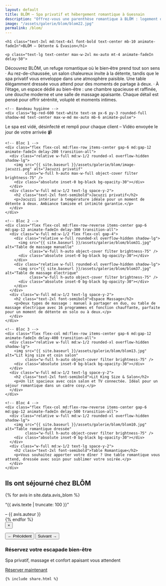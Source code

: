 ```yaml
---
layout: default
title: BLŌM – Spa privatif et hébergement romantique à Guesnain
description: "Offrez-vous une parenthèse romantique à BLŌM : logement de charme, spa privatif, détente et petit‑déjeuner inclus."
image: "/assets/galerie/blom/blom22.jpg"
permalink: /blom/
---
```


<section class="bg-black text-white py-12 px-4 w-full overflow-x-hidden">
  <div class="max-w-6xl mx-auto space-y-16">

    <h1 class="text-3xl md:text-4xl font-bold text-center mb-10 animate-fadeIn">BLŌM – Détente & Évasion</h1>

    <p class="text-lg text-center max-w-2xl mx-auto mt-4 animate-fadeIn delay-50">
 Découvrez BLŌM, un refuge romantique où le bien‑être prend tout son sens
· Au rez-de-chaussée, un salon chaleureux invite à la détente, tandis que le spa privatif vous enveloppe dans une atmosphère paisible. Une table élégamment dressée vous attend pour des moments de partage à deux.
· À l’étage, un espace dédié au bien-être : une chambre spacieuse et raffinée, une douche moderne et une salle de massage apaisante. Chaque détail est pensé pour offrir sérénité, volupté et moments intimes.
</p>

    <!-- Bandeau hygiène -->
    <div class="bg-red-600 text-white text-sm px-6 py-3 rounded-full shadow-md text-center max-w-md mx-auto mb-6 animate-pulse">
  Le spa est vidé, désinfecté et rempli pour chaque client – Vidéo envoyée le jour de votre arrivée 📹
</div>

    <!-- Bloc 1 -->
    <div class="flex flex-col md:flex-row items-center gap-6 md:gap-12 animate-fadeIn delay-200 transition-all">
      <div class="relative w-full md:w-1/2 rounded-xl overflow-hidden shadow-lg">
        <img src="{{ site.baseurl }}/assets/galerie/blom/image-jacuzzi.png" alt="Jacuzzi privatif"
             class="w-full h-auto max-w-full object-cover filter brightness-75" />
        <div class="absolute inset-0 bg-black bg-opacity-30"></div>
      </div>
      <div class="w-full md:w-1/2 text-lg space-y-2">
        <h2 class="text-2xl font-semibold">Jacuzzi privatif</h2>
        <p>Jacuzzi intérieur à température idéale pour un moment de détente à deux. Ambiance tamisée et intimité garantie.</p>
      </div>
    </div>

    <!-- Bloc 2 -->
    <div class="flex flex-col md:flex-row-reverse items-center gap-6 md:gap-12 animate-fadeIn delay-300 transition-all">
      <div class="w-full md:w-1/2 flex flex-col gap-4">
        <div class="relative w-full rounded-xl overflow-hidden shadow-lg">
          <img src="{{ site.baseurl }}/assets/galerie/blom/blom31.jpg" alt="Table de massage manuelle"
               class="w-full h-auto object-cover filter brightness-75" />
          <div class="absolute inset-0 bg-black bg-opacity-30"></div>
        </div>
        <div class="relative w-full rounded-xl overflow-hidden shadow-lg">
          <img src="{{ site.baseurl }}/assets/galerie/blom/blom37.jpg" alt="Table de massage électrique"
               class="w-full h-auto object-cover filter brightness-75" />
          <div class="absolute inset-0 bg-black bg-opacity-30"></div>
        </div>
      </div>
      <div class="w-full md:w-1/2 text-lg space-y-2">
        <h2 class="text-2xl font-semibold">Espace Massage</h2>
        <p>Deux types de massage : manuel à partager en duo, ou table de massage électrique avec 16 programmes et fonction chauffante, parfaite pour un moment de détente en solo ou à deux.</p>
      </div>
    </div>

    <!-- Bloc 3 -->
    <div class="flex flex-col md:flex-row items-center gap-6 md:gap-12 animate-fadeIn delay-400 transition-all">
      <div class="relative w-full md:w-1/2 rounded-xl overflow-hidden shadow-lg">
        <img src="{{ site.baseurl }}/assets/galerie/blom/blom13.jpg" alt="Lit king size et coin salon"
             class="w-full h-auto object-cover filter brightness-75" />
        <div class="absolute inset-0 bg-black bg-opacity-30"></div>
      </div>
      <div class="w-full md:w-1/2 text-lg space-y-2">
        <h2 class="text-2xl font-semibold">Lit King Size & Salon</h2>
        <p>Un lit spacieux avec coin salon et TV connectée. Idéal pour un séjour romantique dans un cadre cosy.</p>
      </div>
    </div>

    <!-- Bloc 4 -->
    <div class="flex flex-col md:flex-row-reverse items-center gap-6 md:gap-12 animate-fadeIn delay-500 transition-all">
      <div class="relative w-full md:w-1/2 rounded-xl overflow-hidden shadow-lg">
        <img src="{{ site.baseurl }}/assets/galerie/blom/blom10.jpg" alt="Table romantique dressée"
             class="w-full h-auto object-cover filter brightness-75" />
        <div class="absolute inset-0 bg-black bg-opacity-30"></div>
      </div>
      <div class="w-full md:w-1/2 text-lg space-y-2">
        <h2 class="text-2xl font-semibold">Table Romantique</h2>
        <p>Vous souhaitez apporter votre dîner ? Une table romantique vous attend, dressée avec soin pour sublimer votre soirée.</p>
      </div>
    </div>

<!-- Bloc témoignages -->
<div class="mt-20 bg-black text-white">
  <h2 class="text-2xl font-bold text-center mb-6">Ils ont séjourné chez BLŌM</h2>
  <div class="relative max-w-3xl mx-auto overflow-hidden">
    <div id="carousel" class="flex transition-transform duration-700">
      {% for avis in site.data.avis_blom %}
      <div class="min-w-full px-4 cursor-pointer" onclick="openModal({{ forloop.index0 }})">
        <p class="italic text-lg truncate">“{{ avis.texte | truncate: 100 }}”</p>
        <span class="block mt-2 text-sm text-gray-400">– {{ avis.auteur }}</span>
      </div>
      {% endfor %}
    </div>
  </div>
</div>


<!-- Modal témoignage -->
<div id="testimonialModal" class="fixed inset-0 bg-black bg-opacity-90 hidden items-center justify-center z-50 px-4">
  <div class="bg-black text-white max-w-xl p-6 rounded-xl relative border border-gray-600">
    <button onclick="closeModal()" class="absolute top-2 right-4 text-2xl font-bold text-gray-400 hover:text-white">&times;</button>
    <p id="modalText" class="text-lg leading-relaxed mb-4"></p>
    <div class="flex justify-between mt-4">
      <button onclick="prevTestimonial()" class="text-sm font-semibold text-gray-300 hover:text-white">&larr; Précédent</button>
      <button onclick="nextTestimonial()" class="text-sm font-semibold text-gray-300 hover:text-white">Suivant &rarr;</button>
    </div>
  </div>
</div>

<!-- Swiper CSS -->
<link rel="stylesheet" href="https://cdn.jsdelivr.net/npm/swiper@10/swiper-bundle.min.css"/>

<style>
  .swiper-container {
    overflow: visible;
    padding: 20px 0;
  }
  .swiper-slide {
    width: 250px; /* largeur d’un avis */
    margin-right: 20px;
  }
  .avis-card {
    background: #fff;
    padding: 15px;
    border-radius: 12px;
    box-shadow: 0 2px 8px rgba(0,0,0,0.2);
  }
</style>

<!-- Swiper JS -->
<script src="https://cdn.jsdelivr.net/npm/swiper@10/swiper-bundle.min.js"></script>

<script>
  // Charger les avis depuis _data/avis.yml
  var avis = {{ site.data.avis_blom | jsonify }};

  // Initialisation du carrousel
  var swiper = new Swiper(".swiper-container", {
    slidesPerView: 2.5, // affichage partiel
    spaceBetween: 20,
    loop: true,
    autoplay: {
      delay: 4000,
    },
    breakpoints: {
      768: { slidesPerView: 2 },
      480: { slidesPerView: 1.2 },
    },
  });

  // Modal
  function openModal(index) {
    document.getElementById('modalText').innerText = avis[index].texte;
    document.getElementById('avisModal').classList.remove('hidden');
    document.getElementById('avisModal').classList.add('flex');
  }

  function closeModal() {
    document.getElementById('avisModal').classList.add('hidden');
    document.getElementById('avisModal').classList.remove('flex');
  }

  // Fermer en cliquant à l’extérieur
  window.onclick = function(event) {
    let modal = document.getElementById('avisModal');
    if (event.target == modal) {
      closeModal();
    }
  }
</script>


  <!-- Appel à l'action -->
<div class="mt-16 bg-white text-black py-6 px-4 text-center rounded-xl shadow-xl max-w-4xl mx-auto animate-fadeIn delay-600">
  <h3 class="text-2xl font-bold mb-2">Réservez votre escapade bien-être</h3>
  <p class="mb-4">Spa privatif, massage et confort apaisant vous attendent</p>

  <!-- Bloc boutons responsive -->
  <div class="flex flex-col sm:flex-row sm:justify-center gap-4 mt-4">
    <a href="{{ site.baseurl }}/contact"
       class="inline-block bg-black text-white px-6 py-3 rounded-full font-semibold shadow hover:bg-gray-800 transition text-center">
      Réserver maintenant
    </a>

    {% include share.html %}
  </div>
</div>


